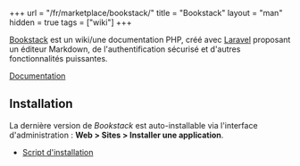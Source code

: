 +++
url = "/fr/marketplace/bookstack/"
title = "Bookstack"
layout = "man"
hidden = true
tags = ["wiki"]
+++

[Bookstack](https://www.bookstackapp.com/) est un wiki/une documentation PHP, créé avec [Laravel](https://laravel.com/) proposant un éditeur Markdown, de l'authentification sécurisé et d'autres fonctionnalités puissantes.

[Documentation](https://www.bookstackapp.com/docs/)

## Installation
La dernière version de *Bookstack* est auto-installable via l'interface d'administration : **Web > Sites > Installer une application**.

- [Script d'installation](https://admin.alwaysdata.com/site/application/script/146/detail/)
